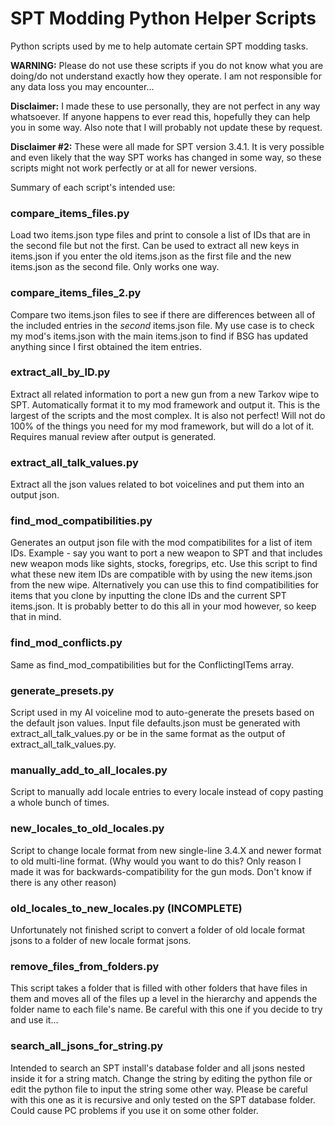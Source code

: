 # SPT Modding Python Helper Scripts
 
Python scripts used by me to help automate certain SPT modding tasks. 

**WARNING:** Please do not use these scripts if you do not know what you are doing/do not understand exactly how they operate. I am not responsible for any data loss you may encounter...

**Disclaimer:** I made these to use personally, they are not perfect in any way whatsoever. If anyone happens to ever read this, hopefully they can help you in some way. Also note that I will probably not update these by request.

**Disclaimer #2:** These were all made for SPT version 3.4.1. It is very possible and even likely that the way SPT works has changed in some way, so these scripts might not work perfectly or at all for newer versions.

Summary of each script's intended use:

### compare_items_files.py

Load two items.json type files and print to console a list of IDs that are in the second file but not the first. Can be used to extract all new keys in items.json if you enter the old items.json as the first file and the new items.json as the second file. Only works one way.

### compare_items_files_2.py

Compare two items.json files to see if there are differences between all of the included entries in the *second* items.json file. My use case is to check my mod's items.json with the main items.json to find if BSG has updated anything since I first obtained the item entries.

### extract_all_by_ID.py

Extract all related information to port a new gun from a new Tarkov wipe to SPT. Automatically format it to my mod framework and output it. This is the largest of the scripts and the most complex. It is also not perfect! Will not do 100% of the things you need for my mod framework, but will do a lot of it. Requires manual review after output is generated.

### extract_all_talk_values.py

Extract all the json values related to bot voicelines and put them into an output json.

### find_mod_compatibilities.py

Generates an output json file with the mod compatibilites for a list of item IDs. Example - say you want to port a new weapon to SPT and that includes new weapon mods like sights, stocks, foregrips, etc. Use this script to find what these new item IDs are compatible with by using the new items.json from the new wipe. Alternatively you can use this to find compatibilities for items that you clone by inputting the clone IDs and the current SPT items.json. It is probably better to do this all in your mod however, so keep that in mind.

### find_mod_conflicts.py

Same as find_mod_compatibilities but for the ConflictingITems array.

### generate_presets.py

Script used in my AI voiceline mod to auto-generate the presets based on the default json values. Input file defaults.json must be generated with extract_all_talk_values.py or be in the same format as the output of extract_all_talk_values.py.

### manually_add_to_all_locales.py

Script to manually add locale entries to every locale instead of copy pasting a whole bunch of times.

### new_locales_to_old_locales.py

Script to change locale format from new single-line 3.4.X and newer format to old multi-line format. (Why would you want to do this? Only reason I made it was for backwards-compatibility for the gun mods. Don't know if there is any other reason)

### old_locales_to_new_locales.py (INCOMPLETE)

Unfortunately not finished script to convert a folder of old locale format jsons to a folder of new locale format jsons.

### remove_files_from_folders.py

This script takes a folder that is filled with other folders that have files in them and moves all of the files up a level in the hierarchy and appends the folder name to each file's name. Be careful with this one if you decide to try and use it...

### search_all_jsons_for_string.py

Intended to search an SPT install's database folder and all jsons nested inside it for a string match. Change the string by editing the python file or edit the python file to input the string some other way. Please be careful with this one as it is recursive and only tested on the SPT database folder. Could cause PC problems if you use it on some other folder.

